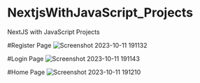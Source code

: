 # NextjsWithJavaScript_Projects
NextJS with JavaScript Projects 

#Register Page
![Screenshot 2023-10-11 191132](https://github.com/Sujitmaurya123/NextjsWithJavaScript_Projects/assets/113910576/5f6b8ac1-6c47-4f48-a389-e8e1f6b8ac79)

#Login Page
![Screenshot 2023-10-11 191143](https://github.com/Sujitmaurya123/NextjsWithJavaScript_Projects/assets/113910576/c34184cf-ff2a-4f3b-96cc-0bb38c386291)

#Home Page
![Screenshot 2023-10-11 191210](https://github.com/Sujitmaurya123/NextjsWithJavaScript_Projects/assets/113910576/317a2821-0cac-45c0-b8a5-534b844d449a)
